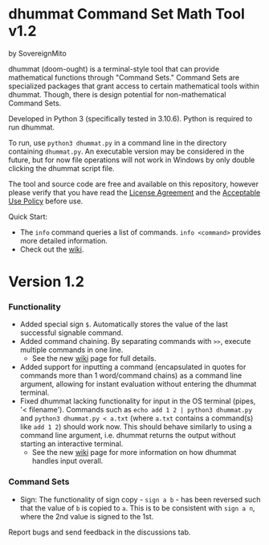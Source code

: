 # dhummat Command Set Math Tool v1.2
by SovereignMito

dhummat (doom-ought) is a terminal-style tool that can provide mathematical functions through "Command Sets." Command Sets are specialized packages that grant access to certain mathematical tools within dhummat. Though, there is design potential for non-mathematical Command Sets.

Developed in Python 3 (specifically tested in 3.10.6). Python is required to run dhummat. 

To run, use `python3 dhummat.py` in a command line in the directory containing `dhummat.py`. An executable version may be considered in the future, but for now file operations will not work in Windows by only double clicking the dhummat script file.

The tool and source code are free and available on this repository, however please verify that you have read the [License Agreement](LICENSE) and the [Acceptable Use Policy](AUP.md) before use.

Quick Start:  
- The `info` command queries a list of commands. `info <command>` provides more detailed information.
- Check out the [wiki](https://github.com/SovereignMito/dhummat/wiki).

# Version 1.2
### Functionality
- Added special sign `$`. Automatically stores the value of the last successful signable command.
- Added command chaining. By separating commands with `>>`, execute multiple commands in one line.
    - See the new [wiki](https://github.com/SovereignMito/dhummat/wiki/Command-Chaining) page for full details.
- Added support for inputting a command (encapsulated in quotes for commands more than 1 word/command chains) as a command line argument, allowing for instant evaluation without entering the dhummat terminal.
- Fixed dhummat lacking functionality for input in the OS terminal (pipes, '< filename'). Commands such as `echo add 1 2 | python3 dhummat.py` and `python3 dhummat.py < a.txt` (where `a.txt` contains a command(s) like `add 1 2`) should work now. This should behave similarly to using a command line argument, i.e. dhummat returns the output without starting an interactive terminal.
    - See the new [wiki](https://github.com/SovereignMito/dhummat/wiki/Input-Instructions) page for more information on how dhummat handles input overall.
### Command Sets
- Sign: The functionality of sign copy - `sign a b` - has been reversed such that the value of `b` is copied to `a`. This is to be consistent with `sign a n`, where the 2nd value is signed to the 1st.

Report bugs and send feedback in the discussions tab.